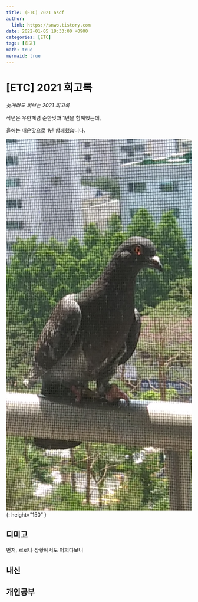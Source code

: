 ```yaml
---
title: (ETC) 2021 asdf
author:
  link: https://snwo.tistory.com
date: 2022-01-05 19:33:00 +0900
categories: [ETC]
tags: [회고]
math: true
mermaid: true
---
```


# [ETC] 2021 회고록

*늦게라도 써보는 2021 회고록*

작년은 우한패렴 순한맛과 1년을 함꼐했는데,

올해는 매운맛으로 1년 함께했습니다.

![gogo.jpg](/assets/img/test/gogo.jpg)
{: height=”150” }

## 디미고

먼저, 로로나 상황에서도 어쩌다보니

## 내신

## 개인공부
